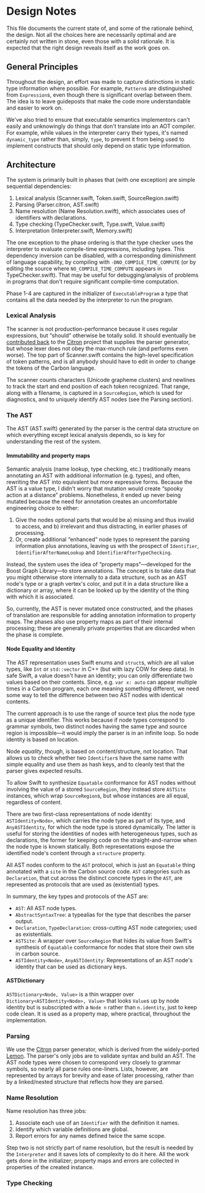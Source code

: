# Design Notes

This file documents the current state of, and some of the rationale behind, the
design.  Not all the choices here are necessarily optimal and are certainly not
written in stone, even those with a solid rationale.  It is expected that the
right design reveals itself as the work goes on.

## General Principles

Throughout the design, an effort was made to capture distinctions in static type
information where possible.  For example, `Pattern`s are distinguished from
`Expression`s, even though there is significant overlap between them.  The idea
is to leave guideposts that make the code more understandable and easier to work
on.

We've also tried to ensure that executable semantics implementors can't easily
and unknowingly do things that don't translate into an AOT compiler.  For
example, while values in the interpreter carry their types, it's named
`dynamic_type` rather than, simply, `type`, to prevent it from being used to
implement constructs that should only depend on static type information.

## Architecture

The system is primarily built in phases that (with one exception) are simple
sequential dependencies:

1. Lexical analysis (Scanner.swift, Token.swift, SourceRegion.swift)
2. Parsing (Parser.citron, AST.swift)
3. Name resolution (Name Resolution.swift), which associates uses of 
   identifiers with declarations.
4. Type checking (TypeChecker.swift, Type.swift, Value.swift)
5. Interpretation (Interpreter.swift, Memory.swift)

The one exception to the phase ordering is that the type checker uses the
interpreter to evaluate compile-time expressions, including types.  This
dependency inversion can be disabled, with a corresponding diminishment of
language capability, by compiling with `-DNO_COMPILE_TIME_COMPUTE` (or by
editing the source where `NO_COMPILE_TIME_COMPUTE` appears in
TypeChecker.swift).  That may be useful for debugging/analysis of problems in
programs that don't require significant compile-time computation.

Phase 1-4 are captured in the initializer of `ExecutableProgram` a type that
contains all the data needed by the interpreter to run the program.

### Lexical Analysis

The scanner is not production-performance because it uses regular expressions,
but “should” otherwise be totally solid. It should eventually be [contributed
back](https://github.com/roop/citron/issues/12) to the
[Citron](http://roopc.net/citron/) project that supplies the parser generator,
but whose lexer does not obey the max-munch rule (and performs even worse).  The
top part of Scanner.swift contains the high-level specification of token
patterns, and is all anybody should have to edit in order to change the tokens
of the Carbon language.

The scanner counts characters (Unicode grapheme clusters) and newlines to track
the start and end position of each token recognized. That range, along with a
filename, is captured in a `SourceRegion`, which is used for diagnostics, and to
uniquely identify AST nodes (see the Parsing section).

### The AST

The AST (AST.swift) generated by the parser is the central data structure on
which everything except lexical analysis depends, so is key for understanding
the rest of the system.

#### Immutability and property maps

Semantic analysis (name lookup, type checking, etc.) traditionally means
annotating an AST with additional information (e.g. types), and often, rewriting
the AST into equivalent but more expressive forms.  Because the AST is a value
type, I didn't worry that mutation would create “spooky action at a distance”
problems.  Nonetheless, it ended up never being mutated because the need for
annotation creates an uncomfortable engineering choice to either:
1. Give the nodes optional parts that would be a) missing and thus invalid to
   access, and b) irrelevant and thus distracting, in earlier phases of
   processing.
2. Or, create additional “enhanced” node types to represent the parsing
   information plus annotations, leaving us with the prospect of `Identifier`,
   `IdentifierAfterNameLookup` and `IdentifierAfterTypeChecking`.

Instead, the system uses the idea of “property maps”—developed for the Boost
Graph Library—to store annotations.  The concept is to take data that you might
otherwise store internally to a data structure, such as an AST node's type or a
graph vertex's color, and put it in a data structure like a dictionary or array,
where it can be looked up by the identity of the thing with which it is
associated.

So, currently, the AST is never mutated once constructed, and the phases of
translation are responsible for adding annotation information to property maps.
The phases also use property maps as part of their internal processing; these
are generally private properties that are discarded when the phase is complete.

#### Node Equality and Identity

The AST representation uses Swift enums and `struct`s, which are all value
types, like `Int` or `std::vector` in C++ (but with lazy COW for deep data).  In
safe Swift, a value doesn't have an identity; you can only differentiate two
values based on their contents. Since, e.g. `var x: auto` can appear multiple
times in a Carbon program, each one meaning something different, we need some
way to tell the difference between two AST nodes with identical contents.

The current approach is to use the range of source text plus the node type as a
unique identifier.  This works because if node types correspond to grammar
symbols, two distinct nodes having the same type and source region is
impossible—it would imply the parser is in an infinite loop.  So node identity
is based on location.

Node *equality*, though, is based on content/structure, not location.  That
allows us to check whether two `Identifier`s have the same name with simple
equality and use them as hash keys, and to cleanly test that the parser gives
expected results.

To allow Swift to synthesize `Equatable` conformance for AST nodes without
involving the value of a stored `SourceRegion`, they instead store `ASTSite`
instances, which wrap `SourceRegion`s, but whose instances are all equal,
regardless of content.

There are two first-class representations of node identity: `ASTIdentity<Node>`,
which carries the node type as part of its type, and `AnyASTIdentity`, for which
the node type is stored dynamically.  The latter is useful for storing the
identities of nodes with heterogeneous types, such as declarations, the former
for keeping code on the straight-and-narrow when the node type is known
statically.  Both representations expose the identified node's content through a
`structure` property.

All AST nodes conform to the `AST` protocol, which is just an `Equatable` thing
annotated with a `site` in the Carbon source code.  `AST` categories such as
`Declaration`, that cut across the distinct concrete types in the `AST`, are
represented as protocols that are used as (existential) types.

In summary, the key types and protocols of the AST are:
- `AST`: All AST node types.
- `AbstractSyntaxTree`: a typealias for the type that describes the parser
  output.
- `Declaration`, `TypeDeclaration`: cross-cutting AST node categories; used as
  existentials.
- `ASTSite`: A wrapper over `SourceRegion` that hides its value from Swift's
  synthesis of `Equatable` conformance for nodes that store their own site in
  carbon source.
- `ASTIdentity<Node>`, `AnyASTIdentity`: Representations of an AST node's
  identity that can be used as dictionary keys.

#### ASTDictionary

`ASTDictionary<Node, Value>` is a thin wrapper over
`Dictionary<ASTIdentity<Node>, Value>` that looks `Value`s up by node identity
but is subscripted with a `Node n` rather than `n.identity`, just to keep code
clean.  It is used as a property map, where practical, throughout the implementation.

### Parsing

We use the [Citron](http://roopc.net/citron/) parser generator, which is derived
from the widely-ported [Lemon](https://www.hwaci.com/sw/lemon/lemon.html).  The
parser's only jobs are to validate syntax and build an AST.  The AST node types
were chosen to correspond very closely to grammar symbols, so nearly all parse
rules one-liners.  Lists, however, are represented by arrays for brevity and
ease of later processing, rather than by a linked/nested structure that reflects
how they are parsed.

### Name Resolution

Name resolution has three jobs:

1. Associate each use of an `Identifier` with the definition it names.
2. Identify which variable definitions are global.
3. Report errors for any names defined twice the same scope.

Step two is not strictly part of name resolution, but the result is needed by
the `Interpreter` and it saves lots of complexity to do it here.  All the work
gets done in the initializer; property maps and errors are collected in
properties of the created instance.

### Type Checking

